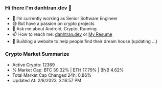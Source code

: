 ### Hi there I'm danhtran.dev 👋

- 🔭 I’m currently working as Senior Software Engineer
- 😄 But have a passion on crypto projects
- 💬 Ask me about Android, Crypto, Running 
- 📫 How to reach me: <a href="https://danhtran.dev" target="_blank">danhtran.dev</a> or <a href="Dan-Resume.pdf" target="_blank">My Resume</a>
- 🌱 Building a website to help people find their dream house (updating ...)

### Crypto Market Summarize
- Active Crypto: 12369
- % Market Cap: BTC 39.32% | ETH 17.79% | BNB 4.62%
- Total Market Cap Changed 24h: 0.86%
- Updated At: 2/8/2023, 3:16:57 PM
